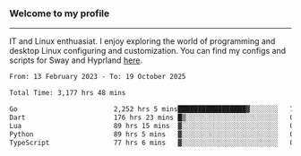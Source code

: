 ### Welcome to my profile

---

IT and Linux enthuasiat. I enjoy exploring the world of programming and desktop Linux configuring and customization. You can find my configs and scripts for Sway and Hyprland [here](https://github.com/uroborosq/mess-of-linux-configurations).

<!-- <div display="block">
 	<img align="left" width="48%" alt="isocalendar" src=".github/metrics/isocalendar_metrics.svg" />
	<img align="center" width="48%" alt="contributions" src=".github/metrics/contributions_metrics.svg" />
	<img align="center" alt="languages" src=".github/metrics/languages_metrics.svg" />
</div> -->

<!-- ![](https://komarev.com/ghpvc/?username=uroborosq&color=success&style=flat-square) -->
<!-- [](https://img.shields.io/github/last-commit/uroborosq/uroborosq?label=Profile%20updated&style=flat-square) -->

<!--START_SECTION:waka-->

```txt
From: 13 February 2023 - To: 19 October 2025

Total Time: 3,177 hrs 48 mins

Go                        2,252 hrs 5 mins█████████████████▓░░░░░░░   70.29 %
Dart                      176 hrs 23 mins █▒░░░░░░░░░░░░░░░░░░░░░░░   05.51 %
Lua                       89 hrs 15 mins  ▓░░░░░░░░░░░░░░░░░░░░░░░░   02.79 %
Python                    89 hrs 5 mins   ▓░░░░░░░░░░░░░░░░░░░░░░░░   02.78 %
TypeScript                77 hrs 6 mins   ▓░░░░░░░░░░░░░░░░░░░░░░░░   02.41 %
```

<!--END_SECTION:waka-->
